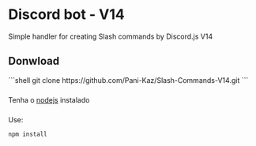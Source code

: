 <h1 align="left">Discord bot - V14</h1>
<p align="left">Simple handler for creating Slash commands by Discord.js V14</p>

###

<h2 align="left">Donwload</h2>
```shell
git clone https://github.com/Pani-Kaz/Slash-Commands-V14.git
```

<h3></h3>

###

Tenha o [nodejs](https://nodejs.org/en) instalado

###

Use:
```javascript
npm install
```
